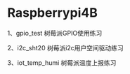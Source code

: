 # Raspberrypi4B

1、gpio_test       树莓派GPIO使用练习

2、i2c_sht20       树莓派i2c用户空间驱动练习

3、iot_temp_humi   树莓派温度上报练习

